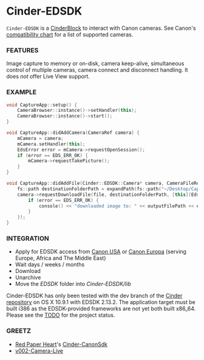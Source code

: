 # Cinder-EDSDK
`Cinder-EDSDK` is a [CinderBlock](http://libcinder.org/) to interact with Canon cameras. See Canon's [compatibility chart](http://www.usa.canon.com/cusa/consumer/standard_display/sdk_homepage#SDKQ7) for a list of supported cameras.

### FEATURES
Image capture to memory or on-disk, camera keep-alive, simultaneous control of multiple cameras, camera connect and disconnect handling. It does *not* offer Live View support.

### EXAMPLE
```C++
void CaptureApp::setup() {
    CameraBrowser::instance()->setHandler(this);
    CameraBrowser::instance()->start();
}

void CaptureApp::didAddCamera(CameraRef camera) {
    mCamera = camera;
    mCamera.setHandler(this);
    EdsError error = mCamera->requestOpenSession();
    if (error == EDS_ERR_OK) {
        mCamera->requestTakePicture();
    }
}

void CaptureApp::didAddFile(Cinder::EDSDK::Camera* camera, CameraFileRef file) {
    fs::path destinationFolderPath = expandPath(fs::path("~/Desktop/Captures"));
    camera->requestDownloadFile(file, destinationFolderPath, [this](EdsError error, fs::path outputFilePath) {
        if (error == EDS_ERR_OK) {
            console() << "downloaded image to: " << outputFilePath << endl;
        }
    });
}
```

### INTEGRATION
- Apply for EDSDK access from [Canon USA](http://www.usa.canon.com/cusa/consumer/standard_display/sdk_homepage) or [Canon Europa](https://www.didp.canon-europa.com) (serving Europe, Africa and The Middle East)
- Wait days / weeks / months
- Download
- Unarchive
- Move the _EDSDK_ folder into _Cinder-EDSDK/lib_

Cinder-EDSDK has only been tested with the dev branch of the [Cinder repository](https://github.com/Cinder/Cinder) on OS X 10.9.1 with EDSDK 2.13.2. The application target must be built i386 as the EDSDK-provided frameworks are not yet both built x86_64. Please see the [TODO](TODO.md) for the project status.

### GREETZ
- [Red Paper Heart](http://www.redpaperheart.com)'s [Cinder-CanonSdk](https://github.com/redpaperheart/Cinder-CanonSdk)
- [v002-Camera-Live](https://github.com/v002/v002-Camera-Live)
